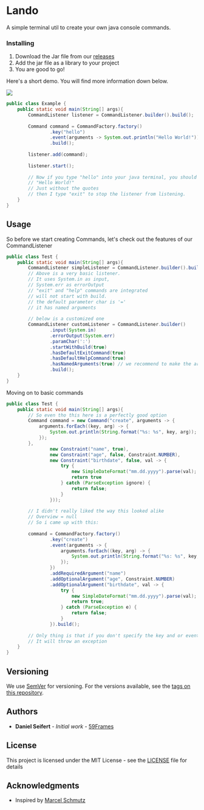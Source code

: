 # Lando

A simple terminal util to create your own java console commands.

### Installing

1. Download the Jar file from our [releases](https://github.com/59Frames/59frames.ds.lando/releases)
2. Add the jar file as a library to your project
3. You are good to go!

Here's a short demo. You will find more information down below.

![](assets/Lando_Home_3.gif)

```java
public class Example {
    public static void main(String[] args){
        CommandListener listener = CommandListener.builder().build();
        
        Command command = CommandFactory.factory()
                .key("hello")
                .event(arguments -> System.out.println("Hello World!"))
                .build();
        
        listener.add(command);
        
        listener.start();
        
        // Now if you type "hello" into your java terminal, you should simply see
        // "Hello World!"
        // Just without the quotes
        // then I type "exit" to stop the listener from listening.
    }
}
```

## Usage

So before we start creating Commands, let's check out the features of our CommandListener
```java
public class Test {
    public static void main(String[] args){
        CommandListener simpleListener = CommandListener.builder().build(); 
        // Above is a very basic listener.
        // It uses System.in as input,
        // System.err as errorOutput
        // "exit" and "help" commands are integrated
        // will not start with build.
        // the default parameter char is '='
        // it has named arguments
        
        // below is a customized one
        CommandListener customListener = CommandListener.builder()
                .input(System.in)
                .errorOutput(System.err)
                .paramChar(':')
                .startWithBuild(true)
                .hasDefaultExitCommand(true)
                .hasDefaultHelpCommand(true)
                .hasNamedArguments(true) // we recommend to make the arguments named
                .build();
    }
}
```

Moving on to basic commands

````java
public class Test {
    public static void main(String[] args){
        // So even tho this here is a perfectly good option
        Command command = new Command("create", arguments -> {
            arguments.forEach((key, arg) -> {
                System.out.println(String.format("%s: %s", key, arg));
            });
        },
                new Constraint("name", true),
                new Constraint("age", false, Constraint.NUMBER),
                new Constraint("birthdate", false, val -> {
                    try {
                        new SimpleDateFormat("mm.dd.yyyy").parse(val);
                        return true
                    } catch (ParseException ignore) {
                        return false;
                    }
                }));
                        
        // I didn't really liked the way this looked alike
        // Overview = null
        // So i came up with this:
        
        command = CommandFactory.factory()
                .key("create")
                .event(arguments -> {
                    arguments.forEach((key, arg) -> {
                        System.out.println(String.format("%s: %s", key, arg));
                    });
                })
                .addRequiredArgument("name")
                .addOptionalArgument("age", Constraint.NUMBER)
                .addOptionalArgument("birthdate", val -> {
                    try {
                        new SimpleDateFormat("mm.dd.yyyy").parse(val);
                        return true;
                    } catch (ParseException e) {
                        return false;
                    }
                }).build();
        
        // Only thing is that if you don't specify the key and or event,
        // It will throw an exception
    }
}
````

## Versioning

We use [SemVer](http://semver.org/) for versioning. For the versions available, see the [tags on this repository](https://github.com/59Frames/59frames.ds.lando/tags). 

## Authors

* **Daniel Seifert** - *Initial work* - [59Frames](https://github.com/59Frames)

## License

This project is licensed under the MIT License - see the [LICENSE](LICENSE) file for details

## Acknowledgments

* Inspired by [Marcel Schmutz](https://github.com/schmarcel02/ConsoleUtil)
